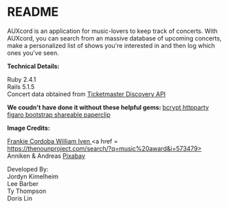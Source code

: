 # README

AUXcord is an application for music-lovers to keep track of concerts. With AUXcord, you can search from an massive database of upcoming concerts, make a personalized list of shows you're interested in and then log which ones you've seen.


<strong>Technical Details:</strong>

Ruby 2.4.1
<br>
Rails 5.1.5
<br>
Concert data obtained from <a href = https://developer.ticketmaster.com/products-and-docs/apis/getting-started/ > Ticketmaster Discovery API </a> 


<strong>We coudn't have done it without these helpful gems: </strong>
<a href = https://rubygems.org/gems/bcrypt> bcrypt </a>
<a href = https://github.com/jnunemaker/httparty> httpparty </a>
<a href = https://github.com/laserlemon/figaro> figaro </a>
<a href = https://github.com/twbs/bootstrap-rubygem> bootstrap </a>
<a href = https://github.com/hermango/shareable> shareable </a>
<a href = https://github.com/thoughtbot/paperclip> paperclip </a>




<strong>Image Credits:</strong>

<a href = https://unsplash.com/photos/bVJWdnwniyQ> Frankie Cordoba </a>
<a href = https://unsplash.com/photos/YtQAhNbqa2o> William Iven </a>
<a href = https://thenounproject.com/search/?q=music%20award&i=573479> Anniken & Andreas </a>
<a href = https://pixabay.com> Pixabay </a>


Developed By:
<br>
Jordyn Kimelheim
<br>
Lee Barber
<br>
Ty Thompson
<br>
Doris Lin
